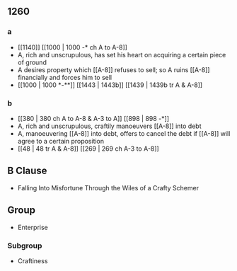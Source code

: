 ## 1260
### a
- [[1140]] [[1000 | 1000 -* ch A to A-8]] 
- A, rich and unscrupulous, has set his heart on acquiring a certain piece of ground
- A desires property which [[A-8]] refuses to sell; so A ruins [[A-8]] financially and forces him to sell
- [[1000 | 1000 *-**]] [[1443 | 1443b]] [[1439 | 1439b tr A &amp; A-8]] 

### b
- [[380 | 380 ch A to A-8 &amp; A-3 to A]] [[898 | 898 -*]] 
- A, rich and unscrupulous, craftily manoeuvers [[A-8]] into debt
- A, manoeuvering [[A-8]] into debt, offers to cancel the debt if [[A-8]] will agree to a certain proposition
- [[48 | 48 tr A &amp; A-8]] [[269 | 269 ch A-3 to A-8]] 

## B Clause
- Falling Into Misfortune Through the Wiles of a Crafty Schemer

## Group
- Enterprise

### Subgroup
- Craftiness

